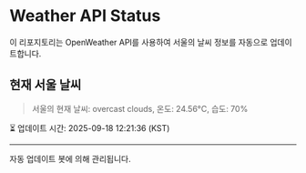 
# Weather API Status

이 리포지토리는 OpenWeather API를 사용하여 서울의 날씨 정보를 자동으로 업데이트합니다.

## 현재 서울 날씨
> 서울의 현재 날씨: overcast clouds, 온도: 24.56°C, 습도: 70%

⏳ 업데이트 시간: 2025-09-18 12:21:36 (KST)

---
자동 업데이트 봇에 의해 관리됩니다.
